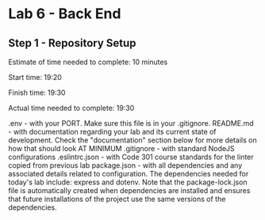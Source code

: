 # Lab 6 - Back End

## Step 1 - Repository Setup

Estimate of time needed to complete: 10 minutes

Start time: 19:20

Finish time: 19:30

Actual time needed to complete: 19:30

.env - with your PORT. Make sure this file is in your .gitignore.
README.md - with documentation regarding your lab and its current state of development. Check the "documentation" section below for more details on how that should look AT MINIMUM
.gitignore - with standard NodeJS configurations
.eslintrc.json - with Code 301 course standards for the linter copied from previous lab
package.json - with all dependencies and any associated details related to configuration. The dependencies needed for today's lab include: express and dotenv.
Note that the package-lock.json file is automatically created when dependencies are installed and ensures that future installations of the project use the same versions of the dependencies.